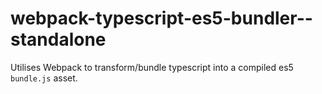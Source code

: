 # webpack-typescript-es5-bundler--standalone
Utilises Webpack to transform/bundle typescript into a compiled es5 `bundle.js` asset.
